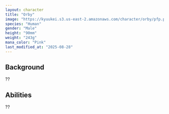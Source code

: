 ```yaml
---
layout: character
title: "Orby"
image: "https://kyuukei.s3.us-east-2.amazonaws.com/character/orby/pfp.png"
species: "Human"
gender: "Male"
height: "90mm"
weight: "243g"
mana_color: "Pink"
last_modified_at: "2025-08-28"
---
```


## Background

??

## Abilities

??
